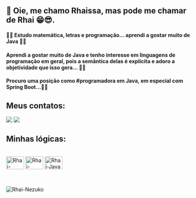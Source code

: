## **👋  Oie, me chamo Rhaissa, mas pode me chamar de Rhai 😁😎.**

#### 👨‍🚀 Estudo matemática, letras e programação... aprendi a gostar muito de Java 👩‍💻 ####

#### Aprendi a gostar muito de Java e tenho interesse em linguagens de programação em geral, pois a semântica delas é explícita e adoro a objetividade que isso gera... 🧠🖖 #### 

#### Procuro uma posição como #programadora em Java, em especial com Spring Boot...👩‍💻 #### 



## **Meus contatos:**

<a href="https://www.linkedin.com/in/rhaissa-rodrigues-926476203/" target="_blank"><img src="https://img.shields.io/badge/LinkedIn-0077B5?style=for-the-badge&logo=linkedin&logoColor=white" target="_blank"></a>
<a href="mailto:rhaisssaa@gmail.com" target="_blank"><img src="https://img.shields.io/badge/Gmail-D14836?style=for-the-badge&logo=gmail&logoColor=white" target="_blank"></a>




## **Minhas lógicas:** 

<div style="display: inline_block"><br>
<img align="center" alt="Rhai-MySql" height="35" width="48" <img src="https://cdn.jsdelivr.net/gh/devicons/devicon/icons/mysql/mysql-original.svg"/>
<img align="center" alt="Rhai-PostGreSql" height="35" width="48" <img src="https://cdn.jsdelivr.net/gh/devicons/devicon/icons/postgresql/postgresql-original.svg" />
<img align="center" alt="Rhai-Java" height="35" width="48" <img src="https://cdn.jsdelivr.net/gh/devicons/devicon/icons/java/java-original.svg" />
  
</div>


##

<div style="display: inline_block"><br>
<img align="center" alt="Rhai-Nezuko" <img src="https://c.tenor.com/7gxuFd-Oc2EAAAAC/nezuko-demon-slayer.gif" />
</div>



<!---
Rhaisssa/Rhaisssa is a ✨ special ✨ repository because its `README.md` (this file) appears on your GitHub profile.
You can click the Preview link to take a look at your changes.
--->
